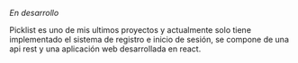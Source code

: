 *En desarrollo*

Picklist es uno de mis ultimos proyectos y actualmente solo tiene implementado el sistema de registro e inicio de sesión, se compone de una api rest y una aplicación web desarrollada en react.
